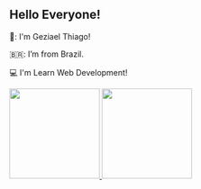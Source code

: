 ## Hello Everyone!
👊: I'm Geziael Thiago!             

🇧🇷: I’m from Brazil.

:computer: I'm Learn Web Development!  

<div>
<a href="https://github.com/GeziaelThiagoPaes ">
<img height="160em" src="https://github-readme-stats.vercel.app/api/top-langs/?username=GeziaelThiagoPaes&layout=compact&langs_count=7&theme=dracula"/>
<img height="160em" src="https://github-readme-stats.vercel.app/api?username=GeziaelThiagoPaes&show_icons=true&theme=dracula&include_all_commits=true&count_private=true"/>
</div>
